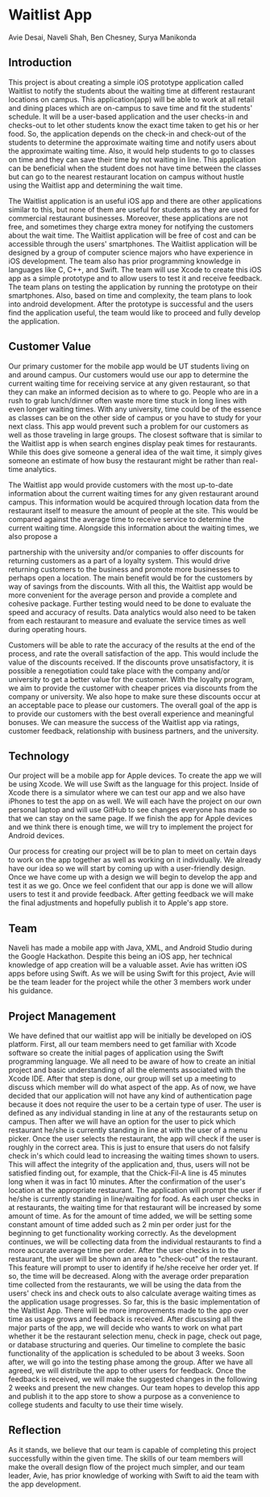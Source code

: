 # Waitlist App

Avie Desai, Naveli Shah, Ben Chesney, Surya Manikonda

## Introduction

This project is about creating a simple iOS prototype application called Waitlist to notify the students about the waiting time at different restaurant locations on campus. This application(app) will be able to work at all retail and dining places which are on-campus to save time and fit the students&#39; schedule. It will be a user-based application and the user checks-in and checks-out to let other students know the exact time taken to get his or her food. So, the application depends on the check-in and check-out of the students to determine the approximate waiting time and notify users about the approximate waiting time. Also, it would help students to go to classes on time and they can save their time by not waiting in line. This application can be beneficial when the student does not have time between the classes but can go to the nearest restaurant location on campus without hustle using the Waitlist app and determining the wait time.

The Waitlist application is an useful iOS app and there are other applications similar to this, but none of them are useful for students as they are used for commercial restaurant businesses. Moreover, these applications are not free, and sometimes they charge extra money for notifying the customers about the wait time. The Waitlist application will be free of cost and can be accessible through the users&#39; smartphones. The Waitlist application will be designed by a group of computer science majors who have experience in iOS development. The team also has prior programming knowledge in languages like C, C++, and Swift. The team will use Xcode to create this iOS app as a simple prototype and to allow users to test it and receive feedback. The team plans on testing the application by running the prototype on their smartphones. Also, based on time and complexity, the team plans to look into android development. After the prototype is successful and the users find the application useful, the team would like to proceed and fully develop the application.

## Customer Value

Our primary customer for the mobile app would be UT students living on and around campus. Our customers would use our app to determine the current waiting time for receiving service at any given restaurant, so that they can make an informed decision as to where to go. People who are in a rush to grab lunch/dinner often waste more time stuck in long lines with even longer waiting times. With any university, time could be of the essence as classes can be on the other side of campus or you have to study for your next class. This app would prevent such a problem for our customers as well as those traveling in large groups. The closest software that is similar to the Waitlist app is when search engines display peak times for restaurants. While this does give someone a general idea of the wait time, it simply gives someone an estimate of how busy the restaurant might be rather than real-time analytics.

The Waitlist app would provide customers with the most up-to-date information about the current waiting times for any given restaurant around campus. This information would be acquired through location data from the restaurant itself to measure the amount of people at the site. This would be compared against the average time to receive service to determine the current waiting time.  Alongside this information about the waiting times, we also propose a

partnership with the university and/or companies to offer discounts for returning customers as a part of a loyalty system. This would drive returning customers to the business and promote more businesses to perhaps open a location. The main benefit would be for the customers by way of savings from the discounts. With all this, the Waitlist app would be more convenient for the average person and provide a complete and cohesive package. Further testing would need to be done to evaluate the speed and accuracy of results. Data analytics would also need to be taken from each restaurant to measure and evaluate the service times as well during operating hours.

Customers will be able to rate the accuracy of the results at the end of the process, and rate the overall satisfaction of the app. This would include the value of the discounts received. If the discounts prove unsatisfactory, it is possible a renegotiation could take place with the company and/or university to get a better value for the customer. With the loyalty program, we aim to provide the customer with cheaper prices via discounts from the company or university. We also hope to make sure these discounts occur at an acceptable pace to please our customers. The overall goal of the app is to provide our customers with the best overall experience and meaningful bonuses. We can measure the success of the Waitlist app via ratings, customer feedback, relationship with business partners, and the university.

## Technology

Our project will be a mobile app for Apple devices. To create the app we will be using Xcode. We will use Swift as the language for this project. Inside of Xcode there is a simulator where we can test our app and we also have iPhones to test the app on as well. We will each have the project on our own personal laptop and will use GitHub to see changes everyone has made so that we can stay on the same page. If we finish the app for Apple devices and we think there is enough time, we will try to implement the project for Android devices.

Our process for creating our project will be to plan to meet on certain days to work on the app together as well as working on it individually. We already have our idea so we will start by coming up with a user-friendly design. Once we have come up with a design we will begin to develop the app and test it as we go. Once we feel confident that our app is done we will allow users to test it and provide feedback. After getting feedback we will make the final adjustments and hopefully publish it to Apple&#39;s app store.

## Team

Naveli has made a mobile app with Java, XML, and Android Studio during the Google Hackathon. Despite this being an iOS app, her technical knowledge of app creation will be a valuable asset. Avie has written iOS apps before using Swift. As we will be using Swift for this project, Avie will be the team leader for the project while the other 3 members work under his guidance.

## Project Management

We have defined that our waitlist app will be initially be developed on iOS platform. First, all our team members need to get familiar with Xcode software so create the initial pages of application using the Swift programming language. We all need to be aware of how to create an initial project and basic understanding of all the elements associated with the Xcode IDE. After that step is done, our group will set up a meeting to discuss which member will do what aspect of the app. As of now, we have decided that our application will not have any kind of authentication page because it does not require the user to be a certain type of user. The user is defined as any individual standing in line at any of the restaurants setup on campus. Then after we will have an option for the user to pick which restaurant he/she is currently standing in line at with the user of a menu picker. Once the user selects the restaurant, the app will check if the user is roughly in the correct area. This is just to ensure that users do not falsify check in&#39;s which could lead to increasing the waiting times shown to users. This will affect the integrity of the application and, thus, users will not be satisfied finding out, for example, that the Chick-Fil-A line is 45 minutes long when it was in fact 10 minutes. After the confirmation of the user&#39;s location at the appropriate restaurant. The application will prompt the user if he/she is currently standing in line/waiting for food. As each user checks in at restaurants, the waiting time for that restaurant will be increased by some amount of time. As for the amount of time added, we will be setting some constant amount of time added such as 2 min per order just for the beginning to get functionality working correctly. As the development continues, we will be collecting data from the individual restaurants to find a more accurate average time per order. After the user checks in to the restaurant, the user will be shown an area to &quot;check-out&quot; of the restaurant. This feature will prompt to user to identify if he/she receive her order yet. If so, the time will be decreased. Along with the average order preparation time collected from the restaurants, we will be using the data from the users&#39; check ins and check outs to also calculate average waiting times as the application usage progresses. So far, this is the basic implementation of the Waitlist App. There will be more improvements made to the app over time as usage grows and feedback is received. After discussing all the major parts of the app, we will decide who wants to work on what part whether it be the restaurant selection menu, check in page, check out page, or database structuring and queries. Our timeline to complete the basic functionality of the application is scheduled to be about 3 weeks. Soon after, we will go into the testing phase among the group. After we have all agreed, we will distribute the app to other users for feedback. Once the feedback is received, we will make the suggested changes in the following 2 weeks and present the new changes. Our team hopes to develop this app and publish it to the app store to show a purpose as a convenience to college students and faculty to use their time wisely.

## Reflection

As it stands, we believe that our team is capable of completing this project successfully within the given time. The skills of our team members will make the overall design flow of the project much simpler, and our team leader, Avie, has prior knowledge of working with Swift to aid the team with the app development.
